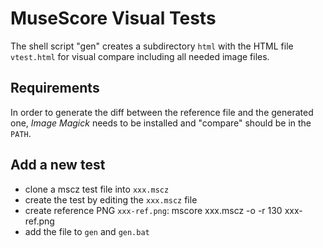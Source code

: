 MuseScore Visual Tests
======================

The shell script "gen" creates a subdirectory `html` with the
HTML file `vtest.html` for visual compare including all needed
image files.

Requirements
---
In order to generate the diff between the reference 
file and the generated one, *Image Magick* needs to be
installed and "compare" should be in the `PATH`.

Add a new test
---
- clone a mscz test file into `xxx.mscz`
- create the test by editing the `xxx.mscz` file
- create reference PNG `xxx-ref.png`:
        mscore xxx.mscz -o -r 130 xxx-ref.png
- add the file to `gen` and `gen.bat`


